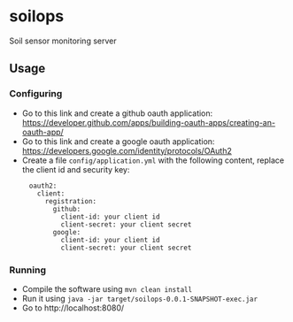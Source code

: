 # soilops
Soil sensor monitoring server 


## Usage

### Configuring
* Go to this link and create a github oauth application: https://developer.github.com/apps/building-oauth-apps/creating-an-oauth-app/
* Go to this link and create a google oauth application: https://developers.google.com/identity/protocols/OAuth2
* Create a file `config/application.yml` with the following content, replace the client id and security key:
```security:
     oauth2:
       client:
         registration:
           github:
             client-id: your client id
             client-secret: your client secret
           google:
             client-id: your client id
             client-secret: your client secret
```

### Running 
* Compile the software using `mvn clean install`
* Run it using `java -jar target/soilops-0.0.1-SNAPSHOT-exec.jar`
* Go to http://localhost:8080/



